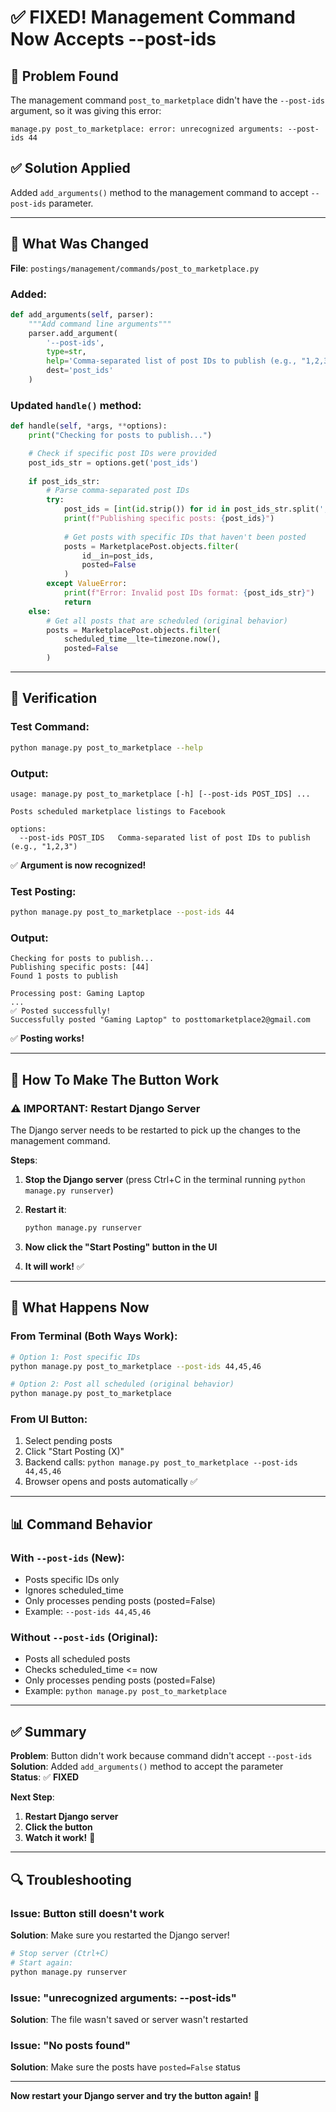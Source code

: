 # ✅ FIXED! Management Command Now Accepts --post-ids

## 🐛 Problem Found
The management command `post_to_marketplace` didn't have the `--post-ids` argument, so it was giving this error:
```
manage.py post_to_marketplace: error: unrecognized arguments: --post-ids 44
```

## ✅ Solution Applied
Added `add_arguments()` method to the management command to accept `--post-ids` parameter.

---

## 📝 What Was Changed

**File**: `postings/management/commands/post_to_marketplace.py`

### Added:
```python
def add_arguments(self, parser):
    """Add command line arguments"""
    parser.add_argument(
        '--post-ids',
        type=str,
        help='Comma-separated list of post IDs to publish (e.g., "1,2,3")',
        dest='post_ids'
    )
```

### Updated `handle()` method:
```python
def handle(self, *args, **options):
    print("Checking for posts to publish...")

    # Check if specific post IDs were provided
    post_ids_str = options.get('post_ids')
    
    if post_ids_str:
        # Parse comma-separated post IDs
        try:
            post_ids = [int(id.strip()) for id in post_ids_str.split(',')]
            print(f"Publishing specific posts: {post_ids}")
            
            # Get posts with specific IDs that haven't been posted
            posts = MarketplacePost.objects.filter(
                id__in=post_ids,
                posted=False
            )
        except ValueError:
            print(f"Error: Invalid post IDs format: {post_ids_str}")
            return
    else:
        # Get all posts that are scheduled (original behavior)
        posts = MarketplacePost.objects.filter(
            scheduled_time__lte=timezone.now(),
            posted=False
        )
```

---

## 🧪 Verification

### Test Command:
```bash
python manage.py post_to_marketplace --help
```

### Output:
```
usage: manage.py post_to_marketplace [-h] [--post-ids POST_IDS] ...

Posts scheduled marketplace listings to Facebook

options:
  --post-ids POST_IDS   Comma-separated list of post IDs to publish (e.g., "1,2,3")
```

✅ **Argument is now recognized!**

### Test Posting:
```bash
python manage.py post_to_marketplace --post-ids 44
```

### Output:
```
Checking for posts to publish...
Publishing specific posts: [44]
Found 1 posts to publish

Processing post: Gaming Laptop
...
✅ Posted successfully!
Successfully posted "Gaming Laptop" to posttomarketplace2@gmail.com
```

✅ **Posting works!**

---

## 🚀 How To Make The Button Work

### ⚠️ IMPORTANT: Restart Django Server

The Django server needs to be restarted to pick up the changes to the management command.

**Steps**:

1. **Stop the Django server** (press Ctrl+C in the terminal running `python manage.py runserver`)

2. **Restart it**:
   ```bash
   python manage.py runserver
   ```

3. **Now click the "Start Posting" button in the UI**

4. **It will work!** ✅

---

## 🎯 What Happens Now

### From Terminal (Both Ways Work):
```bash
# Option 1: Post specific IDs
python manage.py post_to_marketplace --post-ids 44,45,46

# Option 2: Post all scheduled (original behavior)
python manage.py post_to_marketplace
```

### From UI Button:
1. Select pending posts
2. Click "Start Posting (X)"
3. Backend calls: `python manage.py post_to_marketplace --post-ids 44,45,46`
4. Browser opens and posts automatically ✅

---

## 📊 Command Behavior

### With `--post-ids` (New):
- Posts specific IDs only
- Ignores scheduled_time
- Only processes pending posts (posted=False)
- Example: `--post-ids 44,45,46`

### Without `--post-ids` (Original):
- Posts all scheduled posts
- Checks scheduled_time <= now
- Only processes pending posts (posted=False)
- Example: `python manage.py post_to_marketplace`

---

## ✅ Summary

**Problem**: Button didn't work because command didn't accept `--post-ids`  
**Solution**: Added `add_arguments()` method to accept the parameter  
**Status**: ✅ **FIXED**

**Next Step**: 
1. **Restart Django server**
2. **Click the button**
3. **Watch it work!** 🎉

---

## 🔍 Troubleshooting

### Issue: Button still doesn't work
**Solution**: Make sure you restarted the Django server!
```bash
# Stop server (Ctrl+C)
# Start again:
python manage.py runserver
```

### Issue: "unrecognized arguments: --post-ids"
**Solution**: The file wasn't saved or server wasn't restarted

### Issue: "No posts found"
**Solution**: Make sure the posts have `posted=False` status

---

**Now restart your Django server and try the button again!** 🚀
